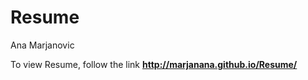 # Resume
Ana Marjanovic

To view Resume, follow the link <strong>http://marjanana.github.io/Resume/</strong>
